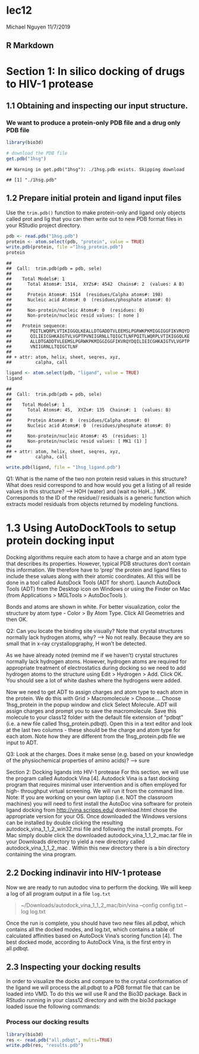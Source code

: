 lec12
================
Michael Nguyen
11/7/2019

## R Markdown

# Section 1: In silico docking of drugs to HIV-1 protease

## 1.1 Obtaining and inspecting our input structure.

### We want to produce a protein-only PDB file and a drug only PDB file

``` r
library(bio3d)

# download the PDB file 
get.pdb("1hsg")
```

    ## Warning in get.pdb("1hsg"): ./1hsg.pdb exists. Skipping download

    ## [1] "./1hsg.pdb"

## 1.2 Prepare initial protein and ligand input files

Use the `trim.pdb()` function to make protein-only and ligand only
objects called prot and lig that you can then write out to new PDB
format files in your RStudio project directory.

``` r
pdb <- read.pdb("1hsg.pdb")
protein <- atom.select(pdb, "protein", value = TRUE)
write.pdb(protein, file ="1hsg_protein.pdb")
protein
```

    ## 
    ##  Call:  trim.pdb(pdb = pdb, sele)
    ## 
    ##    Total Models#: 1
    ##      Total Atoms#: 1514,  XYZs#: 4542  Chains#: 2  (values: A B)
    ## 
    ##      Protein Atoms#: 1514  (residues/Calpha atoms#: 198)
    ##      Nucleic acid Atoms#: 0  (residues/phosphate atoms#: 0)
    ## 
    ##      Non-protein/nucleic Atoms#: 0  (residues: 0)
    ##      Non-protein/nucleic resid values: [ none ]
    ## 
    ##    Protein sequence:
    ##       PQITLWQRPLVTIKIGGQLKEALLDTGADDTVLEEMSLPGRWKPKMIGGIGGFIKVRQYD
    ##       QILIEICGHKAIGTVLVGPTPVNIIGRNLLTQIGCTLNFPQITLWQRPLVTIKIGGQLKE
    ##       ALLDTGADDTVLEEMSLPGRWKPKMIGGIGGFIKVRQYDQILIEICGHKAIGTVLVGPTP
    ##       VNIIGRNLLTQIGCTLNF
    ## 
    ## + attr: atom, helix, sheet, seqres, xyz,
    ##         calpha, call

``` r
ligand <- atom.select(pdb, "ligand", value = TRUE)
ligand
```

    ## 
    ##  Call:  trim.pdb(pdb = pdb, sele)
    ## 
    ##    Total Models#: 1
    ##      Total Atoms#: 45,  XYZs#: 135  Chains#: 1  (values: B)
    ## 
    ##      Protein Atoms#: 0  (residues/Calpha atoms#: 0)
    ##      Nucleic acid Atoms#: 0  (residues/phosphate atoms#: 0)
    ## 
    ##      Non-protein/nucleic Atoms#: 45  (residues: 1)
    ##      Non-protein/nucleic resid values: [ MK1 (1) ]
    ## 
    ## + attr: atom, helix, sheet, seqres, xyz,
    ##         calpha, call

``` r
write.pdb(ligand, file = "1hsg_ligand.pdb")
```

Q1: What is the name of the two non protein resid values in this
structure? What does resid correspond to and how would you get a listing
of all reside values in this structure? –\> HOH (water) and (wait no
HoH…) MK. Corresponds to the ID of the residue// residuals is a
generic function which extracts model residuals from objects returned by
modeling functions.

# 1.3 Using AutoDockTools to setup protein docking input

Docking algorithms require each atom to have a charge and an atom type
that describes its properties. However, typical PDB structures don’t
contain this information. We therefore have to ‘prep’ the protein and
ligand files to include these values along with their atomic
coordinates. All this will be done in a tool called AutoDock Tools (ADT
for short). Launch AutoDock Tools (ADT) from the Desktop icon on Windows
or using the Finder on Mac (from Applications \> MGLTools \>
AutoDocTools ).

Bonds and atoms are shown in white. For better visualization, color the
structure by atom type - Color \> By Atom Type. Click All Geometries and
then OK.

Q2: Can you locate the binding site visually? Note that crystal
structures normally lack hydrogen atoms, why? –\> No not really. Because
they are so small that in x-ray crystallopgraphy, H won’t be detected.

As we have already noted (remind me if we haven’t) crystal structures
normally lack hydrogen atoms. However, hydrogen atoms are required for
appropriate treatment of electrostatics during docking so we need to add
hydrogen atoms to the structure using Edit \> Hydrogen \> Add. Click OK.
You should see a lot of white dashes where the hydrogens were added.

Now we need to get ADT to assign charges and atom type to each atom in
the protein. We do this with Grid \> Macromolecule \> Choose…. Choose
1hsg\_protein in the popup window and click Select Molecule. ADT will
assign charges and prompt you to save the macromolecule. Save this
molecule to your class12 folder with the default file extension of
“pdbqt” (i.e. a new file called 1hsg\_protein.pdbqt). Open this in a
text editor and look at the last two columns - these should be the
charge and atom type for each atom. Note how they are different from the
1hsg\_protein.pdb file we input to ADT.

Q3: Look at the charges. Does it make sense (e.g. based on your
knowledge of the physiochemical properties of amino acids)? –\> sure

Section 2: Docking ligands into HIV-1 protease For this section, we will
use the program called Autodock Vina \[4\]. Autodock Vina is a fast
docking program that requires minimal user intervention and is often
employed for high- throughput virtual screening. We will run it from the
command line. Note: If you are working on your own laptop (i.e. NOT the
classroom machines) you will need to first install the AutoDoc vina
software for protein ligand docking from <http://vina.scripps.edu/>
download.html chose the appropriate version for your OS. Once downloaded
the Windows versions can be installed by double clicking the resulting
autodock\_vina\_1\_1\_2\_win32.msi file and following the install
prompts. For Mac simply double click the downloaded
autodock\_vina\_1\_1\_2\_mac.tar file in your Downloads directory to
yield a new directory called autodock\_vina\_1\_1\_2\_mac . Within this
new directory there is a bin directory containing the vina program.

## 2.2 Docking indinavir into HIV-1 protease

Now we are ready to run autodoc vina to perform the docking. We will
keep a log of all program output in a file `log.txt`

> ~/Downloads/autodock\_vina\_1\_1\_2\_mac/bin/vina –config config.txt
> –log log.txt

Once the run is complete, you should have two new files all.pdbqt, which
contains all the docked modes, and log.txt, which contains a table of
calculated affinities based on AutoDock Vina’s scoring function \[4\].
The best docked mode, according to AutoDock Vina, is the first entry in
all.pdbqt.

## 2.3 Inspecting your docking results

In order to visualize the docks and compare to the crystal conformation
of the ligand we will process the all.pdbqt to a PDB format file that
can be loaded into VMD. To do this we will use R and the Bio3D package.
Back in RStudio running in your class12 directory and with the bio3d
package loaded issue the following commands:

### Process our docking results

``` r
library(bio3d)
res <- read.pdb("all.pdbqt", multi=TRUE)
write.pdb(res, "results.pdb")
```
